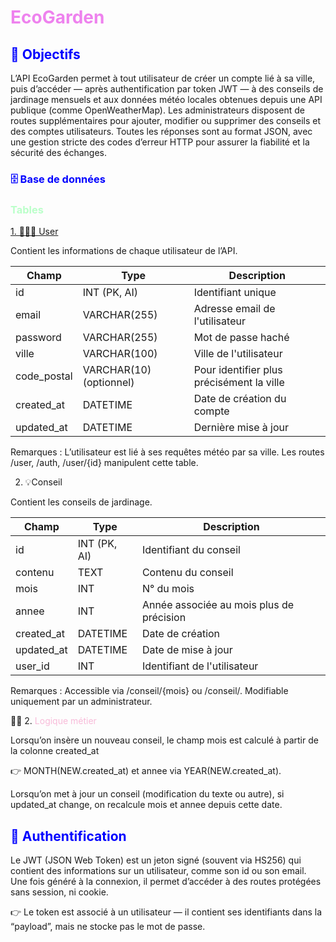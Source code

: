 # <span style="color: violet;">EcoGarden</span>
## <span style="color: blue;"> 🎯 Objectifs</span>

L’API EcoGarden permet à tout utilisateur de créer un compte lié à sa ville, puis d’accéder — après authentification par token JWT — à des conseils de jardinage mensuels et aux données météo locales obtenues depuis une API publique (comme OpenWeatherMap).
Les administrateurs disposent de routes supplémentaires pour ajouter, modifier ou supprimer des conseils et des comptes utilisateurs.
Toutes les réponses sont au format JSON, avec une gestion stricte des codes d’erreur HTTP pour assurer la fiabilité et la sécurité des échanges.

### <span style="color: blue"> 🗄️ Base de données</span>
### <span style="color: #BAFFC9">Tables</span>
<div style="text-decoration: underline;">
1. 👨🏼‍🌾 User
</div>

Contient les informations de chaque utilisateur de l’API.

| Champ | Type | Description |
|-------|------|-------------|
| id | INT (PK, AI) | Identifiant unique |
| email | VARCHAR(255) | Adresse email de l'utilisateur |
| password | VARCHAR(255) | Mot de passe haché |
| ville | VARCHAR(100) | Ville de l'utilisateur |
| code_postal | VARCHAR(10) (optionnel) | Pour identifier plus précisément la ville |
| created_at | DATETIME | Date de création du compte |
| updated_at | DATETIME | Dernière mise à jour |


Remarques :
L’utilisateur est lié à ses requêtes météo par sa ville.
Les routes /user, /auth, /user/{id} manipulent cette table.

2. 💡Conseil

Contient les conseils de jardinage.

| Champ | Type | Description |
|-------|------|-------------|
| id | INT (PK, AI) | Identifiant du conseil |
| contenu | TEXT | Contenu du conseil |
| mois | INT | N° du mois |
| annee | INT | Année associée au mois plus de précision |
| created_at | DATETIME | Date de création |
| updated_at | DATETIME | Date de mise à jour |
| user_id | INT | Identifiant de l'utilisateur |

Remarques :
Accessible via /conseil/{mois} ou /conseil/.
Modifiable uniquement par un administrateur.

👮‍♀️ 2. <span style="color: #F8BBD9;">Logique métier</span>

Lorsqu’on insère un nouveau conseil, le champ mois est calculé à partir de la colonne created_at

👉 MONTH(NEW.created_at)
et annee via YEAR(NEW.created_at).

Lorsqu’on met à jour un conseil (modification du texte ou autre), si updated_at change, on recalcule mois et annee depuis cette date.

## <span style="color: blue">🧩 Authentification</span>
Le JWT (JSON Web Token) est un jeton signé (souvent via HS256) qui contient des informations sur un utilisateur, comme son id ou son email.
Une fois généré à la connexion, il permet d’accéder à des routes protégées sans session, ni cookie.

👉 Le token est associé à un utilisateur — il contient ses identifiants dans la “payload”, mais ne stocke pas le mot de passe.
